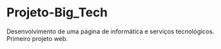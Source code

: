 # Projeto-Big_Tech
Desenvolvimento de uma página de informática e serviços tecnológicos.
Primeiro projeto web.
